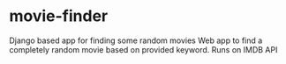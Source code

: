 # movie-finder
Django based app for finding some random movies
Web app to find a completely random movie based on provided keyword. Runs on IMDB API

